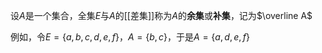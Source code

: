 设$A$是一个集合，全集$E$与$A$的[[差集]]称为$A$的**余集**或**补集**，记为$\overline A$

例如，令$E=\{a,b,c,d,e,f\}$，$A=\{b,c\}$，于是$A=\{a,d,e,f\}$

